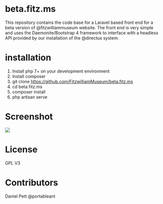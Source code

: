 # beta.fitz.ms

This repository contains the code base for a Laravel based front end for a beta version of @fitzwilliammuseum website. The front end is very simple and uses the Daemonite/Bootstrap 4 framework to interface with a headless API provided by our installation of the @directus system.

# installation

1. Install php 7+ on your development environment
2. Install composer
3. git clone https://github.com/FitzwilliamMuseum/beta.fitz.ms
4. cd beta.fitz.ms
5. composer install
6. php artisan serve

# Screenshot

![](docs/screenshots/beta.fitz.ms.png)

# License

GPL V3

# Contributors

Daniel Pett @portableant

